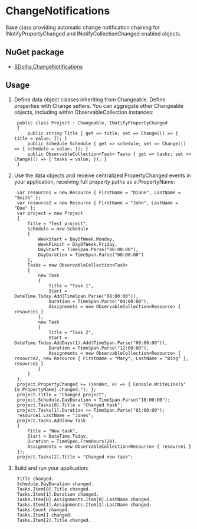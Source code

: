 # ChangeNotifications
Base class providing automatic change notification chaining for INotifyPropertyChanged and INotifyCollectionChanged enabled objects.

## NuGet package
* [SDolha.ChangeNotifications](https://www.nuget.org/packages/SDolha.ChangeNotifications)

## Usage
1. Define data object classes inheriting from Changeable. Define properties with Change setters. You can aggregate other Changeable objects, including within ObservableCollection instances:

		public class Project : Changeable, INotifyPropertyChanged
		{
			public string Title { get => title; set => Change(() => { title = value; }); }
			public Schedule Schedule { get => schedule; set => Change(() => { schedule = value; }); }
			public ObservableCollection<Task> Tasks { get => tasks; set => Change(() => { tasks = value; }); }
		}

2. Use the data objects and receive centralized PropertyChanged events in your application, receiving full property paths as e.PropertyName:

        var resource1 = new Resource { FirstName = "Diane", LastName = "Smith" };
        var resource2 = new Resource { FirstName = "John", LastName = "Doe" };
        var project = new Project
        {
            Title = "Test project",
            Schedule = new Schedule
            {
                WeekStart = DayOfWeek.Monday,
                WeekFinish = DayOfWeek.Friday,
                DayStart = TimeSpan.Parse("08:00:00"),
                DayDuration = TimeSpan.Parse("08:00:00")
            },
            Tasks = new ObservableCollection<Task>
            {
                new Task
                {
                    Title = "Task 1",
                    Start = DateTime.Today.Add(TimeSpan.Parse("08:00:00")),
                    Duration = TimeSpan.Parse("04:00:00"),
                    Assignments = new ObservableCollection<Resource> { resource1 }
                },
                new Task
                {
                    Title = "Task 2",
                    Start = DateTime.Today.AddDays(1).Add(TimeSpan.Parse("08:00:00")),
                    Duration = TimeSpan.Parse("12:00:00"),
                    Assignments = new ObservableCollection<Resource> { resource2, new Resource { FirstName = "Mary", LastName = "Bing" }, resource1 }
                }
            }
        };
        project.PropertyChanged += (sender, e) => { Console.WriteLine($"{e.PropertyName} changed."); };
        project.Title = "Changed project";
        project.Schedule.DayDuration = TimeSpan.Parse("10:00:00");
        project.Tasks[0].Title = "Changed task";
        project.Tasks[1].Duration += TimeSpan.Parse("01:00:00");
        resource1.LastName = "Jones";
        project.Tasks.Add(new Task
        {
            Title = "New task",
            Start = DateTime.Today,
            Duration = TimeSpan.FromHours(24),
            Assignments = new ObservableCollection<Resource> { resource1 }
        });
        project.Tasks[2].Title = "Changed new task";

3. Build and run your application:

		Title changed.
		Schedule.DayDuration changed.
		Tasks.Item[0].Title changed.
		Tasks.Item[1].Duration changed.
		Tasks.Item[0].Assignments.Item[0].LastName changed.
		Tasks.Item[1].Assignments.Item[2].LastName changed.
		Tasks.Count changed.
		Tasks.Item[] changed.
		Tasks.Item[2].Title changed.
